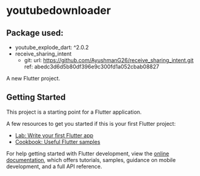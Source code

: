 # youtubedownloader

## Package used:
-   youtube_explode_dart: ^2.0.2
-   receive_sharing_intent
    - git:
      url: https://github.com/AyushmanG26/receive_sharing_intent.git
      ref: abedc3d6d5b80df396e9c300fd1a052cbab08827

A new Flutter project.

## Getting Started

This project is a starting point for a Flutter application.

A few resources to get you started if this is your first Flutter project:

- [Lab: Write your first Flutter app](https://docs.flutter.dev/get-started/codelab)
- [Cookbook: Useful Flutter samples](https://docs.flutter.dev/cookbook)

For help getting started with Flutter development, view the
[online documentation](https://docs.flutter.dev/), which offers tutorials,
samples, guidance on mobile development, and a full API reference.

